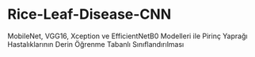 # Rice-Leaf-Disease-CNN
MobileNet, VGG16, Xception ve EfficientNetB0 Modelleri ile Pirinç Yaprağı Hastalıklarının Derin Öğrenme Tabanlı Sınıflandırılması
